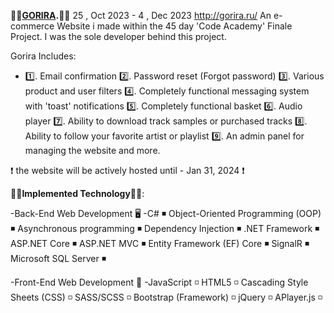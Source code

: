 :palm_tree::gorilla:**[GORIRA](http://GORIRA.RU/).**:gorilla::palm_tree:
25 , Oct 2023 - 4 , Dec 2023
http://gorira.ru/
An e-commerce Website i made within the 45 day 'Code Academy' Finale Project.
I was the sole developer behind this project.

Gorira Includes:
-	:one:. Email confirmation
	:two:. Password reset (Forgot password)
	:three:. Various product and user filters
	:four:. Completely functional messaging system with 'toast' notifications
	:five:. Completely functional basket 
	:six:. Audio player
	:seven:. Ability to download track samples or purchased tracks
	:eight:. Ability to follow your favorite artist or playlist
	:nine:. An admin panel for managing the website
and more.

:heavy_exclamation_mark: the website will be actively hosted until - Jan 31, 2024 :heavy_exclamation_mark:

:man_technologist:**Implemented Technology**:man_technologist:: 

-Back-End Web Development :desktop_computer:
-C# :black_medium_small_square: 
Object-Oriented Programming (OOP) :black_medium_small_square: 
Asynchronous programming :black_medium_small_square: 
Dependency Injection :black_medium_small_square:
.NET Framework :black_medium_small_square:
ASP.NET Core :black_medium_small_square: 
ASP.NET MVC :black_medium_small_square: 
Entity Framework (EF) Core :black_medium_small_square: 
SignalR :black_medium_small_square: 
Microsoft SQL Server :black_medium_small_square: 

-Front-End Web Development :art: 
-JavaScript :white_medium_small_square:
HTML5 :white_medium_small_square: 
Cascading Style Sheets (CSS) :white_medium_small_square: 
SASS/SCSS :white_medium_small_square: 
Bootstrap (Framework) :white_medium_small_square: 
jQuery :white_medium_small_square: 
APlayer.js :white_medium_small_square:
